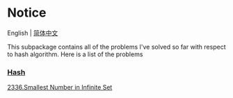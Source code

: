 # Notice
English | [简体中文](https://github.com/cartoonYu/LeetCodeSolution/blob/master/src/main/java/org/LeetcodeSolution/Hash/README-ZN.md)

This subpackage contains all of the problems I've solved so far with respect to hash algorithm. Here is a list of the problems

### [Hash](https://github.com/cartoonYu/LeetCodeSolution/blob/master/src/main/java/org/LeetcodeSolution/Hash)
[2336.Smallest Number in Infinite Set](https://github.com/cartoonYu/LeetCodeSolution/blob/master/src/main/java/org/LeetcodeSolution/Hash/Solution2336.java)